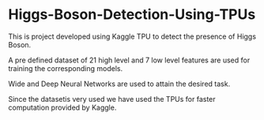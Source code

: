 # Higgs-Boson-Detection-Using-TPUs

This is project developed using Kaggle TPU to detect the presence of Higgs Boson.

A pre defined dataset of 21 high level and 7 low level features are used for training the corresponding models.

Wide and Deep Neural Networks are used to attain the desired task.

Since the datasetis very used we have used the TPUs for faster computation provided by Kaggle.
